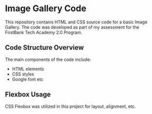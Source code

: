 # Image Gallery Code

This repository contains HTML and CSS source code for a basic Image Gallery. The code was developed as part of my assessment for the FirstBank Tech Academy 2.0 Program.

## Code Structure Overview

The main components of the code include:

- HTML elements
- CSS styles
- Google font etc

## Flexbox Usage

CSS Flexbox was utilized in this project for layout, alignment, etc.